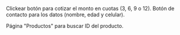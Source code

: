 Clickear botón para cotizar el monto en cuotas (3, 6, 9 o 12). Botón de contacto para los datos (nombre, edad y celular).

Página "Productos" para buscar ID del producto.
